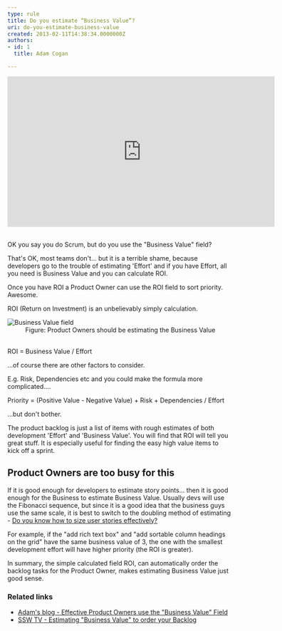 ```yaml
---
type: rule
title: Do you estimate “Business Value”?
uri: do-you-estimate-business-value
created: 2013-02-11T14:38:34.0000000Z
authors:
- id: 1
  title: Adam Cogan

---
```




<span class='intro'> <iframe width="600" height="338" src="http&#58;//www.youtube.com/embed/YkWn_3j8VJw" frameborder="0"></iframe>​ 
<p>​OK you say you do Scrum, but do you use the &quot;Business Value&quot; field?</p><p>That's OK, most teams don't... but it is a terrible shame, because developers go to the trouble of estimating 'Effort' and if you have Effort, all you need is Business Value and you can calculate ROI. </p><p>Once you have ROI a Product Owner can use the ROI field to sort priority. Awesome.</p> </span>

<p>ROI (Return on Investment) is an unbelievably simply calculation.</p><dl class="image"><dt> 
      <img src="/Management/RulesToBetterScrumUsingTFS/PublishingImages/business-value-field.jpg" alt="Business Value field" />
   </dt><dd>Figure&#58;​ Product Owners should be estimating the Business Value</dd></dl> 
<br> 
<div class="greyBox">
ROI = Business Value / Effort​
</div><p>...of course there are other factors to consider.</p><p>E.g. Risk, Dependencies etc and you could make the formula more complicated....</p><div class="greyBox"> Priority = (Positive Value - Negative Value) + Risk + Dependencies / Effort </div><p>...but don't bother.</p><p>The product backlog is just a list of items with rough estimates of both development 'Effort' and 'Business Value'. You will find that ROI will tell you great stuff. It is especially useful for finding the easy high value items to kick off a sprint.</p><h2>Product Owners are too busy for this</h2><p>If it is good enough for developers to estimate story points... then it is good enough for the Business to estimate Business Value. Usually devs will use the Fibonacci sequence, but since it is a good idea that the business guys use the same scale, it is best to switch to the doubling method of estimating - 
   <a href="/Management/RulesToBetterScrumUsingTFS/Pages/Do-You-Know-How-To-Size-Stories-Effectively.aspx">Do you know how to size user stories effectively?</a>​</p><p>For example, if the &quot;add rich text box&quot; and &quot;add sortable column headings on the grid&quot; have the same business value of 3, the one with the smallest development effort will have higher priority (the ROI is greater).</p><p>In summary, the simple calculated field ROI, can automatically order the backlog tasks for the Product Owner, makes estimating Business Value just good sense.</p><h3>Related links</h3><ul><li> 
      <a href="http&#58;//www.adamcogan.com/2013/05/08/the-business-value-field/">Adam's blog - Effective Product Owners use the &quot;Business Value&quot; Field</a></li><li> 
      <a href="http&#58;//tv.ssw.com/3102/business-value">SSW TV​ - Estimating &quot;Business Value&quot; to order your Backlog</a></li></ul>


